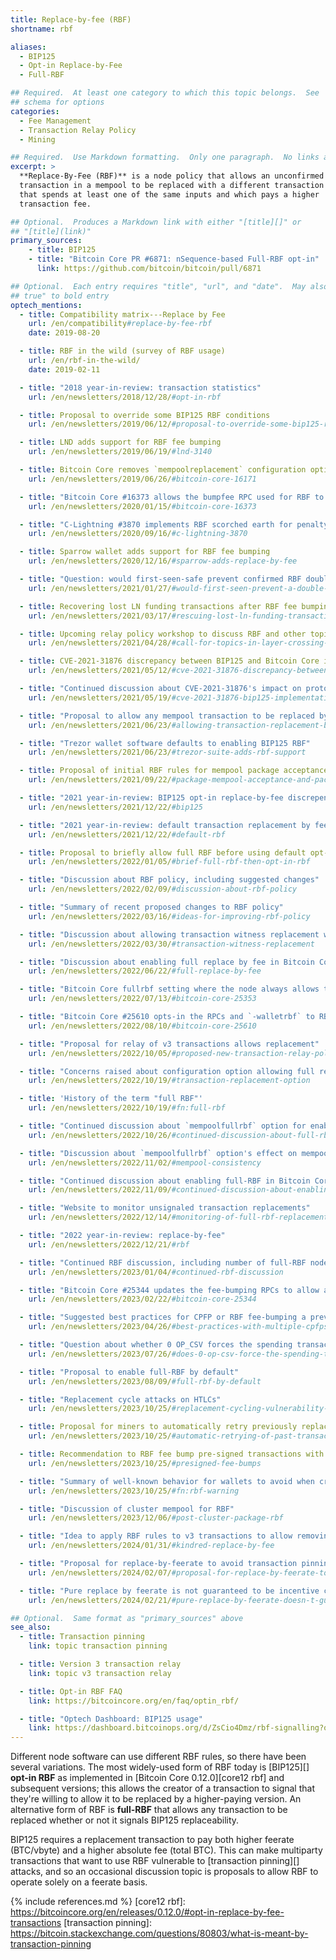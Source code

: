 ```yaml
---
title: Replace-by-fee (RBF)
shortname: rbf

aliases:
  - BIP125
  - Opt-in Replace-by-Fee
  - Full-RBF

## Required.  At least one category to which this topic belongs.  See
## schema for options
categories:
  - Fee Management
  - Transaction Relay Policy
  - Mining

## Required.  Use Markdown formatting.  Only one paragraph.  No links allowed.
excerpt: >
  **Replace-By-Fee (RBF)** is a node policy that allows an unconfirmed
  transaction in a mempool to be replaced with a different transaction
  that spends at least one of the same inputs and which pays a higher
  transaction fee.

## Optional.  Produces a Markdown link with either "[title][]" or
## "[title](link)"
primary_sources:
    - title: BIP125
    - title: "Bitcoin Core PR #6871: nSequence-based Full-RBF opt-in"
      link: https://github.com/bitcoin/bitcoin/pull/6871

## Optional.  Each entry requires "title", "url", and "date".  May also use "feature:
## true" to bold entry
optech_mentions:
  - title: Compatibility matrix---Replace by Fee
    url: /en/compatibility#replace-by-fee-rbf
    date: 2019-08-20

  - title: RBF in the wild (survey of RBF usage)
    url: /en/rbf-in-the-wild/
    date: 2019-02-11

  - title: "2018 year-in-review: transaction statistics"
    url: /en/newsletters/2018/12/28/#opt-in-rbf

  - title: Proposal to override some BIP125 RBF conditions
    url: /en/newsletters/2019/06/12/#proposal-to-override-some-bip125-rbf-conditions

  - title: LND adds support for RBF fee bumping
    url: /en/newsletters/2019/06/19/#lnd-3140

  - title: Bitcoin Core removes `mempoolreplacement` configuration option
    url: /en/newsletters/2019/06/26/#bitcoin-core-16171

  - title: "Bitcoin Core #16373 allows the bumpfee RPC used for RBF to return a PSBT"
    url: /en/newsletters/2020/01/15/#bitcoin-core-16373

  - title: "C-Lightning #3870 implements RBF scorched earth for penalty transactions"
    url: /en/newsletters/2020/09/16/#c-lightning-3870

  - title: Sparrow wallet adds support for RBF fee bumping
    url: /en/newsletters/2020/12/16/#sparrow-adds-replace-by-fee

  - title: "Question: would first-seen-safe prevent confirmed RBF double spends?"
    url: /en/newsletters/2021/01/27/#would-first-seen-prevent-a-double-spend-attack

  - title: Recovering lost LN funding transactions after RBF fee bumping
    url: /en/newsletters/2021/03/17/#rescuing-lost-ln-funding-transactions

  - title: Upcoming relay policy workshop to discuss RBF and other topics
    url: /en/newsletters/2021/04/28/#call-for-topics-in-layer-crossing-workshop

  - title: CVE-2021-31876 discrepancy between BIP125 and Bitcoin Core implementation
    url: /en/newsletters/2021/05/12/#cve-2021-31876-discrepancy-between-bip125-and-bitcoin-core-implementation

  - title: "Continued discussion about CVE-2021-31876's impact on protocols using RBF"
    url: /en/newsletters/2021/05/19/#cve-2021-31876-bip125-implementation-discrepancy-follow-up

  - title: "Proposal to allow any mempool transaction to be replaced by default"
    url: /en/newsletters/2021/06/23/#allowing-transaction-replacement-by-default

  - title: "Trezor wallet software defaults to enabling BIP125 RBF"
    url: /en/newsletters/2021/06/23/#trezor-suite-adds-rbf-support

  - title: Proposal of initial RBF rules for mempool package acceptance before implementing package relay
    url: /en/newsletters/2021/09/22/#package-mempool-acceptance-and-package-rbf

  - title: "2021 year-in-review: BIP125 opt-in replace-by-fee discrepency"
    url: /en/newsletters/2021/12/22/#bip125

  - title: "2021 year-in-review: default transaction replacement by fee"
    url: /en/newsletters/2021/12/22/#default-rbf

  - title: Proposal to briefly allow full RBF before using default opt-in RBF
    url: /en/newsletters/2022/01/05/#brief-full-rbf-then-opt-in-rbf

  - title: "Discussion about RBF policy, including suggested changes"
    url: /en/newsletters/2022/02/09/#discussion-about-rbf-policy

  - title: "Summary of recent proposed changes to RBF policy"
    url: /en/newsletters/2022/03/16/#ideas-for-improving-rbf-policy

  - title: "Discussion about allowing transaction witness replacement without a fee bump"
    url: /en/newsletters/2022/03/30/#transaction-witness-replacement

  - title: "Discussion about enabling full replace by fee in Bitcoin Core (off by default)"
    url: /en/newsletters/2022/06/22/#full-replace-by-fee

  - title: "Bitcoin Core fullrbf setting where the node always allows transaction replacement"
    url: /en/newsletters/2022/07/13/#bitcoin-core-25353

  - title: "Bitcoin Core #25610 opts-in the RPCs and `-walletrbf` to RBF by default"
    url: /en/newsletters/2022/08/10/#bitcoin-core-25610

  - title: "Proposal for relay of v3 transactions allows replacement"
    url: /en/newsletters/2022/10/05/#proposed-new-transaction-relay-policies-designed-for-ln-penalty

  - title: "Concerns raised about configuration option allowing full replace by fee in Bitcoin Core"
    url: /en/newsletters/2022/10/19/#transaction-replacement-option

  - title: 'History of the term "full RBF"'
    url: /en/newsletters/2022/10/19/#fn:full-rbf

  - title: "Continued discussion about `mempoolfullrbf` option for enabling full RBF"
    url: /en/newsletters/2022/10/26/#continued-discussion-about-full-rbf

  - title: "Discussion about `mempoolfullrbf` option's effect on mempool consistency"
    url: /en/newsletters/2022/11/02/#mempool-consistency

  - title: "Continued discussion about enabling full-RBF in Bitcoin Core"
    url: /en/newsletters/2022/11/09/#continued-discussion-about-enabling-full-rbf

  - title: "Website to monitor unsignaled transaction replacements"
    url: /en/newsletters/2022/12/14/#monitoring-of-full-rbf-replacements

  - title: "2022 year-in-review: replace-by-fee"
    url: /en/newsletters/2022/12/21/#rbf

  - title: "Continued RBF discussion, including number of full-RBF nodes, RBF-FSS, and RBF motivation"
    url: /en/newsletters/2023/01/04/#continued-rbf-discussion

  - title: "Bitcoin Core #25344 updates the fee-bumping RPCs to allow altering replacement outputs"
    url: /en/newsletters/2023/02/22/#bitcoin-core-25344

  - title: "Suggested best practices for CPFP or RBF fee-bumping a previous CPFP fee bump"
    url: /en/newsletters/2023/04/26/#best-practices-with-multiple-cpfps-cpfp-rbf

  - title: "Question about whether 0 OP_CSV forces the spending transaction to signal BIP125 replaceability?"
    url: /en/newsletters/2023/07/26/#does-0-op-csv-force-the-spending-transaction-to-signal-bip125-replaceability

  - title: "Proposal to enable full-RBF by default"
    url: /en/newsletters/2023/08/09/#full-rbf-by-default

  - title: "Replacement cycle attacks on HTLCs"
    url: /en/newsletters/2023/10/25/#replacement-cycling-vulnerability-against-htlcs

  - title: Proposal for miners to automatically retry previously replaced transactions
    url: /en/newsletters/2023/10/25/#automatic-retrying-of-past-transactions

  - title: Recommendation to RBF fee bump pre-signed transactions with more pre-signed transactions
    url: /en/newsletters/2023/10/25/#presigned-fee-bumps

  - title: "Summary of well-known behavior for wallets to avoid when creating multiple replacements"
    url: /en/newsletters/2023/10/25/#fn:rbf-warning

  - title: "Discussion of cluster mempool for RBF"
    url: /en/newsletters/2023/12/06/#post-cluster-package-rbf

  - title: "Idea to apply RBF rules to v3 transactions to allow removing CPFP carve-out for cluster mempool"
    url: /en/newsletters/2024/01/31/#kindred-replace-by-fee

  - title: "Proposal for replace-by-feerate to avoid transaction pinning"
    url: /en/newsletters/2024/02/07/#proposal-for-replace-by-feerate-to-escape-pinning

  - title: "Pure replace by feerate is not guaranteed to be incentive compatible"
    url: /en/newsletters/2024/02/21/#pure-replace-by-feerate-doesn-t-guarantee-incentive-compatibility

## Optional.  Same format as "primary_sources" above
see_also:
  - title: Transaction pinning
    link: topic transaction pinning

  - title: Version 3 transaction relay
    link: topic v3 transaction relay

  - title: Opt-in RBF FAQ
    link: https://bitcoincore.org/en/faq/optin_rbf/

  - title: "Optech Dashboard: BIP125 usage"
    link: https://dashboard.bitcoinops.org/d/ZsCio4Dmz/rbf-signalling?orgId=1
---
```

Different node software can use different RBF rules, so there have
been several variations.  The most widely-used form of RBF today is
[BIP125][] **opt-in RBF** as
implemented in [Bitcoin Core 0.12.0][core12 rbf] and subsequent
versions; this allows the creator of a transaction to signal that
they're willing to allow it to be replaced by a higher-paying version.
An alternative form of RBF is **full-RBF** that allows any transaction to
be replaced whether or not it signals BIP125 replaceability.

BIP125 requires a replacement transaction to pay both higher feerate
(BTC/vbyte) and a higher absolute fee (total BTC).  This can make
multiparty transactions that want to use RBF vulnerable to
[transaction pinning][] attacks, and so an occasional discussion
topic is proposals to allow RBF to operate solely on a feerate basis.

{% include references.md %}
[core12 rbf]: https://bitcoincore.org/en/releases/0.12.0/#opt-in-replace-by-fee-transactions
[transaction pinning]: https://bitcoin.stackexchange.com/questions/80803/what-is-meant-by-transaction-pinning
